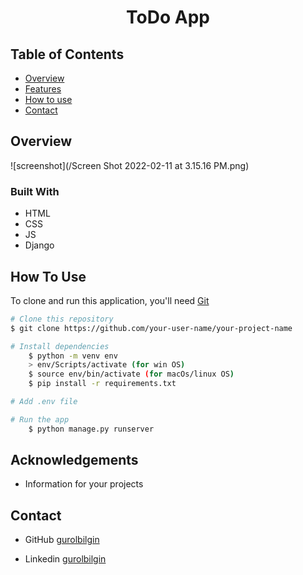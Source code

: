 <!-- Please update value in the {}  -->

<h1 align="center">ToDo App</h1>


<!-- TABLE OF CONTENTS -->

## Table of Contents

- [Overview](#overview)
- [Features](#features)
- [How to use](#how-to-use)
- [Contact](#contact)

<!-- OVERVIEW -->

## Overview

![screenshot](/Screen Shot 2022-02-11 at 3.15.16 PM.png)

### Built With

<!-- This section should list any major frameworks that you built your project using. Here are a few examples.-->

- HTML
- CSS
- JS
- Django

## How To Use

<!-- This is an example, please update according to your application -->

To clone and run this application, you'll need [Git](https://git-scm.com) 
```bash
# Clone this repository
$ git clone https://github.com/your-user-name/your-project-name

# Install dependencies
    $ python -m venv env
    > env/Scripts/activate (for win OS)
    $ source env/bin/activate (for macOs/linux OS)
    $ pip install -r requirements.txt

# Add .env file

# Run the app
    $ python manage.py runserver
```

## Acknowledgements
- Information for your projects

## Contact

- GitHub [gurolbilgin](https://github.com/gurolbilgin)

- Linkedin [gurolbilgin](https://linkedin.com/in/gurolbilgin/)

